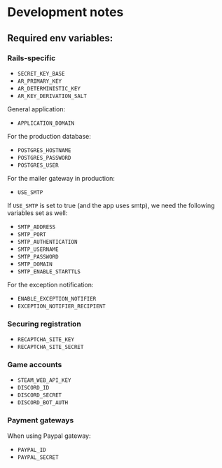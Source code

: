 # Development notes

## Required env variables:

### Rails-specific

* `SECRET_KEY_BASE`
* `AR_PRIMARY_KEY`
* `AR_DETERMINISTIC_KEY`
* `AR_KEY_DERIVATION_SALT`

General application:

* `APPLICATION_DOMAIN`

For the production database:

* `POSTGRES_HOSTNAME`
* `POSTGRES_PASSWORD`
* `POSTGRES_USER`

For the mailer gateway in production:

* `USE_SMTP`

If `USE_SMTP` is set to true (and the app uses smtp), we need the following
variables set as well:

* `SMTP_ADDRESS`
* `SMTP_PORT`
* `SMTP_AUTHENTICATION`
* `SMTP_USERNAME`
* `SMTP_PASSWORD`
* `SMTP_DOMAIN`
* `SMTP_ENABLE_STARTTLS`

For the exception notification:

* `ENABLE_EXCEPTION_NOTIFIER`
* `EXCEPTION_NOTIFIER_RECIPIENT`

### Securing registration

* `RECAPTCHA_SITE_KEY`
* `RECAPTCHA_SITE_SECRET`

### Game accounts

* `STEAM_WEB_API_KEY`
* `DISCORD_ID`
* `DISCORD_SECRET`
* `DISCORD_BOT_AUTH`

### Payment gateways

When using Paypal gateway:

* `PAYPAL_ID`
* `PAYPAL_SECRET`
